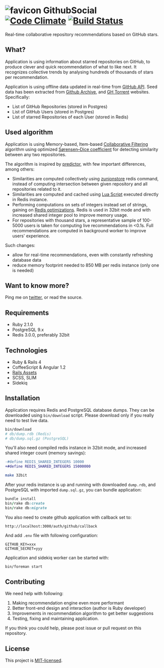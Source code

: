 # ![favicon](http://githubsocial.com/favicon-24.png) GithubSocial [![Code Climate][codeclimate-img-url]][codeclimate-url] [![Build Status][travis-img-url]][travis-url]

[codeclimate-img-url]: https://codeclimate.com/github/sheerun/githubsocial/badges/gpa.svg
[codeclimate-url]: https://codeclimate.com/github/sheerun/githubsocial
[travis-img-url]: https://travis-ci.org/sheerun/githubsocial.svg
[travis-url]: https://travis-ci-org/sheerun/githubsocial

Real-time collaborative repository recommendations based on GitHub stars.

## What?

Application is using information about starred repositories on GitHub, to produce clever and quick recommendation of what to like next. It recognizes collective trends by analysing hundreds of thousands of stars per recommendation.

Application is using offline data updated in real-time from [GitHub API](https://developer.github.com/v3/). Seed data has been extracted from [Github Archive](http://www.githubarchive.org/), and [GH Torrent](http://ghtorrent.org/) websites. Specifically:

- List of GitHub Repositories (stored in Postgres)
- List of GitHub Users (stored in Postgres)
- List of starred Repositories of each User (stored in Redis)

## Used algorithm

Application is using Memory-based, Item-based [Collaborative Filtering](https://en.wikipedia.org/wiki/Collaborative_filtering) algorithm using optimized [Sørensen–Dice coefficient](https://en.wikipedia.org/wiki/S%C3%B8rensen%E2%80%93Dice_coefficient) for detecting similarity between any two repositories.

The algorithm is inspired by [predictor](https://github.com/Pathgather/predictor), with few important differences, among others:

- Similarities are computed collectively using [zunionstore](https://github.com/sheerun/githubsocial/blob/071be96a96da005a3c4b548c52cc03f81524f777/app/services/redis_recommender.rb#L13) redis command, instead of computing intersection between given repository and all repositories related to it.
- Similarities are computed and cached using [Lua Script](https://github.com/sheerun/githubsocial/blob/071be96a96da005a3c4b548c52cc03f81524f777/app/services/redis_recommender.rb#L2) executed directly in Redis instance.
- Performing computations on sets of integers instead set of strings, gaining on [Redis optimizations](http://redis.io/topics/memory-optimization). Redis is used in 32bit mode and with increased shared integer pool to improve memory usage.
- For repositories with thousand stars, a representative sample of 100-5000 users is taken for computing live recommendations in <0.1s. Full recommendations are computed in background worker to improve users' experience.

Such changes:

- allow for real-time recommendations, even with constantly refreshing database data
- reduce memory footprint needed to 850 MB per redis instance (only one is needed)

## Want to know more?

Ping me on [twitter](http://twitter.com/sheerun), or read the source.

## Requirements

- Ruby 2.1.0
- PostgreSQL 9.x
- Redis 3.0.0, preferably 32bit

## Technologies

- Ruby & Rails 4
- CoffeeScript & Angular 1.2
- [Rails Assets](https://rails-assets.org/)
- SCSS, SLIM
- Sidekiq

## Installation

Application requires Redis and PostgreSQL database dumps. They can be downloaded using `bin/download` script. Please download only if you really need to test live data.

```bash
bin/download
# db/dump.rdb (Redis)
# db/dump.sql.gz (PostgreSQL)
```

You'll also need compiled redis instance in 32bit mode, and increased shared integer count (memory savings):

```diff
-#define REDIS_SHARED_INTEGERS 10000
+#define REDIS_SHARED_INTEGERS 15000000
```

```bash
make 32bit
```

After your redis instance is up and running with downloaded `dump.rdb`, and PostgreSQL with imported `dump.sql.gz`, you can bundle application:

```ruby
bundle install
bin/rake db:create
bin/rake db:migrate
```

You also need to create github application with callback set to:

```
http://localhost:3000/auth/github/callback
```

And add `.env` file with following configuration:

```
GITHUB_KEY=xxx
GITHUB_SECRET=yyy
```

Application and sidekiq worker can be started with:

```bash
bin/foreman start
```

## Contributing

We need help with following:

1. Making recommendation engine even more performant
2. Better front-end design and interaction (author is Ruby developer)
3. Improvements in recommendation algorithm to get better suggestions
4. Testing, fixing and maintaining application.

If you think you could help, please post issue or pull request on this repository.

## License

This project is [MIT-licensed](http://opensource.org/licenses/mit-license.php).
